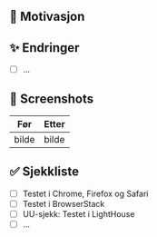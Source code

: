 ## 🥅 Motivasjon

## ✨ Endringer

- [ ] ...

## 📸 Screenshots

| Før   | Etter |
| ----- | ----- |
| bilde | bilde |

## ✅ Sjekkliste

- [ ] Testet i Chrome, Firefox og Safari
- [ ] Testet i BrowserStack
- [ ] UU-sjekk: Testet i LightHouse
- [ ] ...
